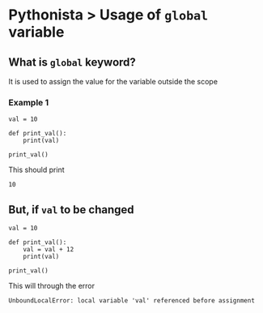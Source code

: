 # Pythonista > Usage of `global` variable
## What is `global` keyword?
It is used to assign the value for the variable outside the scope

### Example 1
```
val = 10

def print_val():
    print(val)

print_val()
```
This should print
```
10
```

## But, if `val` to be changed
```
val = 10

def print_val():
    val = val + 12
    print(val)

print_val()
```
This will through the error
```
UnboundLocalError: local variable 'val' referenced before assignment
```